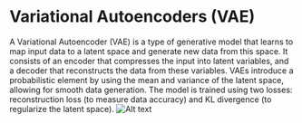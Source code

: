 # Variational Autoencoders (VAE)
 A Variational Autoencoder (VAE) is a type of generative model that learns to map input data to a latent space and generate new data from this space. It consists of an encoder that compresses the input into latent variables, and a decoder that reconstructs the data from these variables. VAEs introduce a probabilistic element by using the mean and variance of the latent space, allowing for smooth data generation. The model is trained using two losses: reconstruction loss (to measure data accuracy) and KL divergence (to regularize the latent space).
 ![Alt text](![image](https://github.com/user-attachments/assets/f9af045e-d630-415d-bccd-379837c9199f)
)
